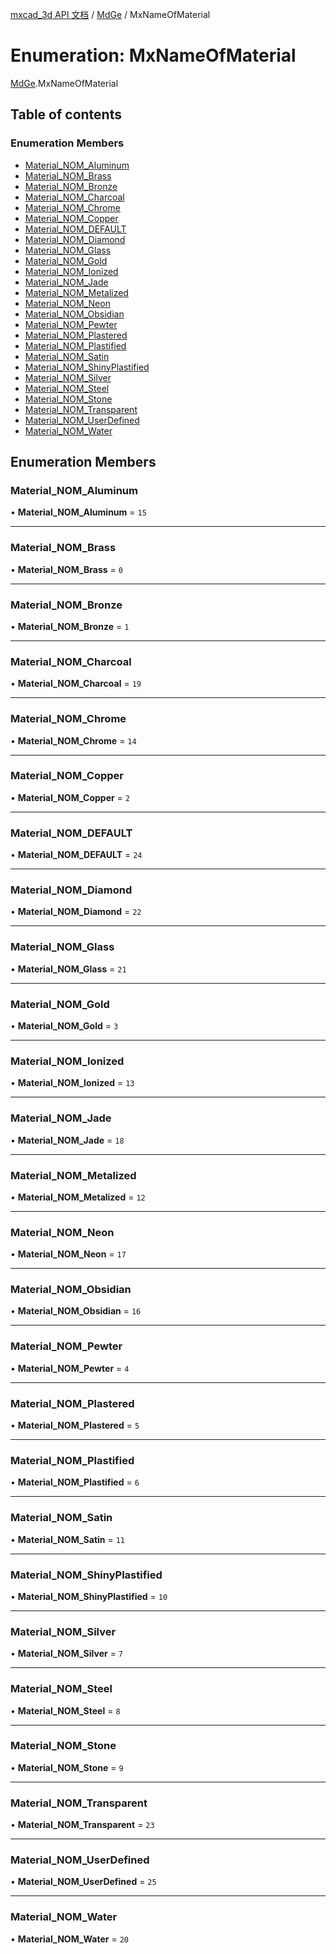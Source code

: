 [mxcad_3d API 文档](../README.md) / [MdGe](../modules/MdGe.md) / MxNameOfMaterial

# Enumeration: MxNameOfMaterial

[MdGe](../modules/MdGe.md).MxNameOfMaterial

## Table of contents

### Enumeration Members

- [Material\_NOM\_Aluminum](MdGe.MxNameOfMaterial.md#material_nom_aluminum)
- [Material\_NOM\_Brass](MdGe.MxNameOfMaterial.md#material_nom_brass)
- [Material\_NOM\_Bronze](MdGe.MxNameOfMaterial.md#material_nom_bronze)
- [Material\_NOM\_Charcoal](MdGe.MxNameOfMaterial.md#material_nom_charcoal)
- [Material\_NOM\_Chrome](MdGe.MxNameOfMaterial.md#material_nom_chrome)
- [Material\_NOM\_Copper](MdGe.MxNameOfMaterial.md#material_nom_copper)
- [Material\_NOM\_DEFAULT](MdGe.MxNameOfMaterial.md#material_nom_default)
- [Material\_NOM\_Diamond](MdGe.MxNameOfMaterial.md#material_nom_diamond)
- [Material\_NOM\_Glass](MdGe.MxNameOfMaterial.md#material_nom_glass)
- [Material\_NOM\_Gold](MdGe.MxNameOfMaterial.md#material_nom_gold)
- [Material\_NOM\_Ionized](MdGe.MxNameOfMaterial.md#material_nom_ionized)
- [Material\_NOM\_Jade](MdGe.MxNameOfMaterial.md#material_nom_jade)
- [Material\_NOM\_Metalized](MdGe.MxNameOfMaterial.md#material_nom_metalized)
- [Material\_NOM\_Neon](MdGe.MxNameOfMaterial.md#material_nom_neon)
- [Material\_NOM\_Obsidian](MdGe.MxNameOfMaterial.md#material_nom_obsidian)
- [Material\_NOM\_Pewter](MdGe.MxNameOfMaterial.md#material_nom_pewter)
- [Material\_NOM\_Plastered](MdGe.MxNameOfMaterial.md#material_nom_plastered)
- [Material\_NOM\_Plastified](MdGe.MxNameOfMaterial.md#material_nom_plastified)
- [Material\_NOM\_Satin](MdGe.MxNameOfMaterial.md#material_nom_satin)
- [Material\_NOM\_ShinyPlastified](MdGe.MxNameOfMaterial.md#material_nom_shinyplastified)
- [Material\_NOM\_Silver](MdGe.MxNameOfMaterial.md#material_nom_silver)
- [Material\_NOM\_Steel](MdGe.MxNameOfMaterial.md#material_nom_steel)
- [Material\_NOM\_Stone](MdGe.MxNameOfMaterial.md#material_nom_stone)
- [Material\_NOM\_Transparent](MdGe.MxNameOfMaterial.md#material_nom_transparent)
- [Material\_NOM\_UserDefined](MdGe.MxNameOfMaterial.md#material_nom_userdefined)
- [Material\_NOM\_Water](MdGe.MxNameOfMaterial.md#material_nom_water)

## Enumeration Members

### Material\_NOM\_Aluminum

• **Material\_NOM\_Aluminum** = ``15``

___

### Material\_NOM\_Brass

• **Material\_NOM\_Brass** = ``0``

___

### Material\_NOM\_Bronze

• **Material\_NOM\_Bronze** = ``1``

___

### Material\_NOM\_Charcoal

• **Material\_NOM\_Charcoal** = ``19``

___

### Material\_NOM\_Chrome

• **Material\_NOM\_Chrome** = ``14``

___

### Material\_NOM\_Copper

• **Material\_NOM\_Copper** = ``2``

___

### Material\_NOM\_DEFAULT

• **Material\_NOM\_DEFAULT** = ``24``

___

### Material\_NOM\_Diamond

• **Material\_NOM\_Diamond** = ``22``

___

### Material\_NOM\_Glass

• **Material\_NOM\_Glass** = ``21``

___

### Material\_NOM\_Gold

• **Material\_NOM\_Gold** = ``3``

___

### Material\_NOM\_Ionized

• **Material\_NOM\_Ionized** = ``13``

___

### Material\_NOM\_Jade

• **Material\_NOM\_Jade** = ``18``

___

### Material\_NOM\_Metalized

• **Material\_NOM\_Metalized** = ``12``

___

### Material\_NOM\_Neon

• **Material\_NOM\_Neon** = ``17``

___

### Material\_NOM\_Obsidian

• **Material\_NOM\_Obsidian** = ``16``

___

### Material\_NOM\_Pewter

• **Material\_NOM\_Pewter** = ``4``

___

### Material\_NOM\_Plastered

• **Material\_NOM\_Plastered** = ``5``

___

### Material\_NOM\_Plastified

• **Material\_NOM\_Plastified** = ``6``

___

### Material\_NOM\_Satin

• **Material\_NOM\_Satin** = ``11``

___

### Material\_NOM\_ShinyPlastified

• **Material\_NOM\_ShinyPlastified** = ``10``

___

### Material\_NOM\_Silver

• **Material\_NOM\_Silver** = ``7``

___

### Material\_NOM\_Steel

• **Material\_NOM\_Steel** = ``8``

___

### Material\_NOM\_Stone

• **Material\_NOM\_Stone** = ``9``

___

### Material\_NOM\_Transparent

• **Material\_NOM\_Transparent** = ``23``

___

### Material\_NOM\_UserDefined

• **Material\_NOM\_UserDefined** = ``25``

___

### Material\_NOM\_Water

• **Material\_NOM\_Water** = ``20``
